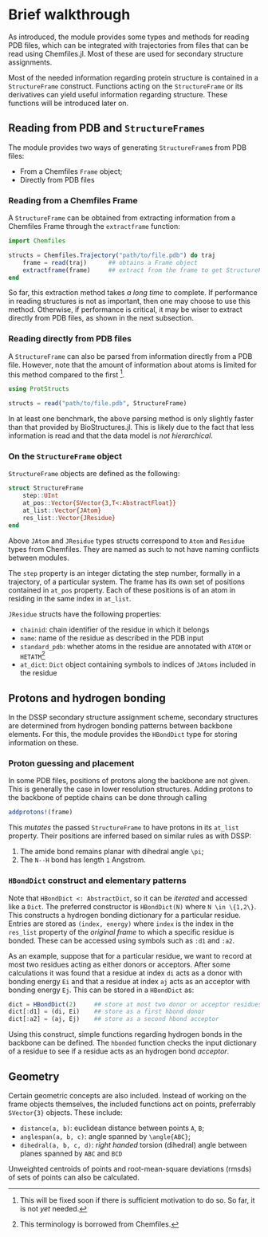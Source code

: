 # Brief walkthrough

As introduced, the module provides some types and methods for reading PDB files,
which can be integrated with trajectories from files that can be read using
Chemfiles.jl. Most of these are used for secondary structure assignments.

Most of the needed information regarding protein structure is contained in a
`StructureFrame` construct. Functions acting on the `StructureFrame` or its
derivatives can yield useful information regarding structure. These functions
will be introduced later on.

## Reading from PDB and `StructureFrames`

The module provides two ways of generating `StructureFrame`s from PDB files:
+ From a Chemfiles `Frame` object;
+ Directly from PDB files

### Reading from a Chemfiles Frame

A `StructureFrame` can be obtained from extracting information from a Chemfiles
Frame through the `extractframe` function:

```julia
import Chemfiles

structs = Chemfiles.Trajectory("path/to/file.pdb") do traj
    frame = read(traj)      ## obtains a Frame object
    extractframe(frame)     ## extract from the frame to get StructureFrame
end
```

So far, this extraction method takes _a long time_ to complete. If performance
in reading structures is not as important, then one may choose to use this method.
Otherwise, if performance is critical, it may be wiser to extract directly from
PDB files, as shown in the next subsection.

### Reading directly from PDB files

A `StructureFrame` can also be parsed from information directly from a PDB file.
However, note that the amount of information about atoms is limited for this
method compared to the first [^1].

[^1]: This will be fixed soon if there is sufficient motivation to do so. So far, it is not _yet_ needed.

```julia
using ProtStructs

structs = read("path/to/file.pdb", StructureFrame)
```

In at least one benchmark, the above parsing method is only slightly faster than
that provided by BioStructures.jl. This is likely due to the fact that less
information is read and that the data model is _not hierarchical_.

### On the `StructureFrame` object

`StructureFrame` objects are defined as the following:
```julia
struct StructureFrame
    step::UInt
    at_pos::Vector{SVector{3,T<:AbstractFloat}}
    at_list::Vector{JAtom}
    res_list::Vector{JResidue}
end
```

Above `JAtom` and `JResidue` types structs correspond to `Atom` and `Residue`
types from Chemfiles. They are named as such to not have naming conflicts
between modules.

The `step` property is an integer dictating the step number, formally in a 
trajectory, of a particular system. The frame has its own set of positions 
contained in `at_pos` property. Each of these positions is of an atom in 
residing in the same index in `at_list`.

`JResidue` structs have the following properties:
+ `chainid`: chain identifier of the residue in which it belongs
+ `name`: name of the residue as described in the PDB input
+ `standard_pdb`: whether atoms in the residue are annotated with `ATOM` or
`HETATM`[^2]
+ `at_dict`: `Dict` object containing symbols to indices of `JAtoms` included in
the residue

[^2]: This terminology is borrowed from Chemfiles.

## Protons and hydrogen bonding

In the DSSP secondary structure assignment scheme, secondary structures are
determined from hydrogen bonding patterns between backbone elements. For this,
the module provides the `HBondDict` type for storing information on these.

### Proton guessing and placement

In some PDB files, positions of protons along the backbone are not given. This is
generally the case in lower resolution structures. Adding protons to the backbone
of peptide chains can be done through calling

```julia
addprotons!(frame)
```

This _mutates_ the passed `StructureFrame` to have protons in its `at_list`
property. Their positions are inferred based on similar rules as with DSSP:
1. The amide bond remains planar with dihedral angle `\pi`;
2. The ``N--H`` bond has length ``1`` Angstrom.

### `HBondDict` construct and elementary patterns

Note that `HBondDict <: AbstractDict`, so it can be _iterated_ and accessed like
a `Dict`. The preferred constructor is `HBondDict(N)` where ``N \in \{1,2\}``.
This constructs a hydrogen bonding dictionary for a particular residue. Entries
are stored as `(index, energy)` where `index` is the index in the `res_list`
property of the _original frame_ to which a specific residue is bonded.
These can be accessed using symbols such as `:d1` and `:a2`.

As an example, suppose that for a particular residue, we want to record at most
two residues acting as either donors or acceptors. After some calculations it
was found that a residue at index `di` acts as a donor with bonding energy `Ei`
and that a residue at index `aj` acts as an acceptor with bonding energy `Ej`.
This can be stored in a `HBondDict` as:

```julia
dict = HBondDict(2)     ## store at most two donor or acceptor residues
dict[:d1] = (di, Ei)    ## store as a first hbond donor
dict[:a2] = (aj, Ej)    ## store as a second hbond acceptor
```

Using this construct, simple functions regarding hydrogen bonds in the backbone
can be defined. The `hbonded` function checks the input dictionary of a residue
to see if a residue acts as an hydrogen bond _acceptor_.

## Geometry

Certain geometric concepts are also included. Instead of working on the frame
objects themselves, the included functions act on points, preferrably `SVector{3}`
objects. These include:
+ `distance(a, b)`: euclidean distance between points ``A``, ``B``;
+ `anglespan(a, b, c)`: angle spanned by ``\angle{ABC}``;
+ `dihedral(a, b, c, d)`: _right handed_ torsion (dihedral) angle between planes
spanned by ``ABC`` and ``BCD``

Unweighted centroids of points and root-mean-square deviations (rmsds) of
sets of points can also be calculated.

